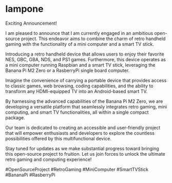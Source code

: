 # lampone
Exciting Announcement!

I am pleased to announce that I am currently engaged in an ambitious open-source project. This endeavor aims to combine the charm of retro handheld gaming with the functionality of a mini computer and a smart TV stick.

Introducing a retro handheld device that allows users to enjoy their favorite NES, GBC, GBA, NDS, and PS1 games. Furthermore, this device operates as a mini computer running Raspbian and a smart TV stick, leveraging the Banana Pi M2 Zero or a RasberryPi single board computer.

Imagine the convenience of carrying a portable device that provides access to classic games, web browsing, coding capabilities, and the ability to transform any HDMI-equipped TV into an Android-based smart TV.

By harnessing the advanced capabilities of the Banana Pi M2 Zero, we are developing a versatile platform that seamlessly integrates retro gaming, mini computing, and smart TV functionalities, all within a single compact package.

Our team is dedicated to creating an accessible and user-friendly project that will empower enthusiasts and developers to explore the countless possibilities offered by this multifunctional device.

Stay tuned for updates as we make substantial progress toward bringing this open-source project to fruition. Let us join forces to unlock the ultimate retro gaming and computing experience!

#OpenSourceProject #RetroGaming #MiniComputer #SmartTVStick #BananaPi #RasberryPi
